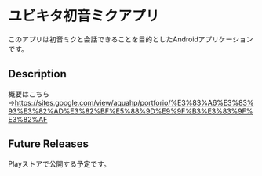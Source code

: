 # ユビキタ初音ミクアプリ
このアプリは初音ミクと会話できることを目的としたAndroidアプリケーションです。

## Description
概要はこちら→https://sites.google.com/view/aquahp/portforio/%E3%83%A6%E3%83%93%E3%82%AD%E3%82%BF%E5%88%9D%E9%9F%B3%E3%83%9F%E3%82%AF

## Future Releases
Playストアで公開する予定です。

